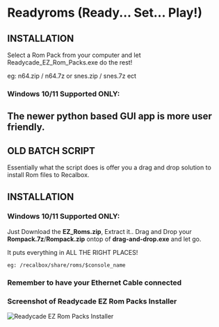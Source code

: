 

# Readyroms (Ready... Set... Play!)

## INSTALLATION

Select a Rom Pack from your computer and let Readycade_EZ_Rom_Packs.exe do the rest!

eg: n64.zip / n64.7z or snes.zip / snes.7z ect

### Windows 10/11 Supported ONLY:

The newer python based GUI app is more user friendly.
-----------------------------------------------------------------------------------------------

## OLD BATCH SCRIPT

Essentially what the script does is offer you a drag and drop solution to install Rom files to Recalbox.


## INSTALLATION

### Windows 10/11 Supported ONLY:
Just Download the **EZ_Roms.zip**, Extract it.. Drag and Drop your **Rompack.7z**/**Rompack.zip** ontop of **drag-and-drop.exe** and let go.

It puts everything in ALL THE RIGHT PLACES!
```
eg: /recalbox/share/roms/$console_name
```
### Remember to have your Ethernet Cable connected

### Screenshot of Readycade EZ Rom Packs Installer
![Readycade EZ Rom Packs Installer](https://github.com/readycade/readyroms/blob/master/readycade_rompacks.PNG)

